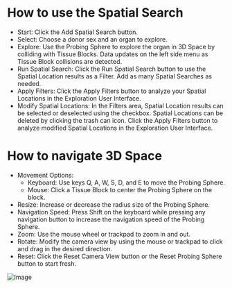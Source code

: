 # How to use the Spatial Search

- Start: Click the Add Spatial Search button.
- Select: Choose a donor sex and an organ to explore.
- Explore: Use the Probing Sphere to explore the organ in 3D Space by colliding with Tissue Blocks. Data updates on the left side menu as Tissue Block collisions are detected.
- Run Spatial Search: Click the Run Spatial Search button to use the Spatial Location results as a Filter. Add as many Spatial Searches as needed.
- Apply Filters: Click the Apply Filters button to analyze your Spatial Locations in the Exploration User Interface.
- Modify Spatial Locations: In the Filters area, Spatial Location results can be selected or deselected using the checkbox. Spatial Locations can be deleted by clicking the trash can icon. Click the Apply Filters button to analyze modified Spatial Locations in the Exploration User Interface.

# How to navigate 3D Space

- Movement Options: 
  - Keyboard: Use keys Q, A, W, S, D, and E to move the Probing Sphere.
  - Mouse: Click a Tissue Block to center the Probing Sphere on the block.
- Resize: Increase or decrease the radius size of the Probing Sphere.
- Navigation Speed: Press Shift on the keyboard while pressing any navigation button to increase the navigation speed of the Probing Sphere.
- Zoom: Use the mouse wheel or trackpad to zoom in and out.
- Rotate: Modify the camera view by using the mouse or trackpad to click and drag in the desired direction.
- Reset: Click the Reset Camera View button or the Reset Probing Sphere button to start fresh.

![Image](assets/images/spatial_search.gif)
